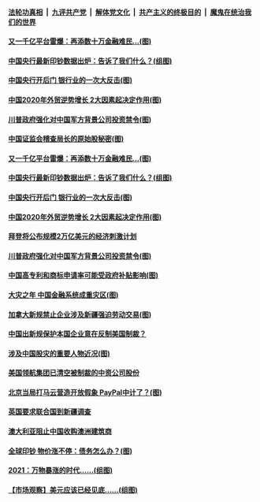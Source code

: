 

####  [法轮功真相](../../../../basic/blob/master/README.md?t=01152131) &nbsp;|&nbsp; [九评共产党](../../../../9ping.md/blob/master/README.md?t=01152131) &nbsp;|&nbsp; [解体党文化](../../../../jtdwh.md/blob/master/README.md?t=01152131)  &nbsp;|&nbsp; [共产主义的终极目的](../../../../gczydzjmd.md/blob/master/README.md?t=01152131) &nbsp;|&nbsp; [魔鬼在统治我们的世界](../../../../mgztzwmdsj.md/blob/master/README.md?t=01152131) 

#### [又一千亿平台雷爆：再添数十万金融难民…(图)](../pages/p5/959169.md?t=01152131) 

#### [中国央行最新印钞数据出炉：告诉了我们什么？(组图)](../pages/p5/959165.md?t=01152131) 

#### [中国央行开后门 银行业的一次大反击(图)](../pages/p5/959147.md?t=01152131) 


#### [中国2020年外贸逆势增长 2大因素起决定作用(图)](../pages/p5/959122.md?t=01152131) 

#### [川普政府强化对中国军方背景公司投资禁令(图)](../pages/p5/959108.md?t=01152131) 

#### [中国证监会稽查局长的原始股秘密(图)](../pages/p5/959189.md?t=01152131) 

#### [又一千亿平台雷爆：再添数十万金融难民…(图)](../pages/p5/959169.md?t=01152131) 

#### [中国央行最新印钞数据出炉：告诉了我们什么？(组图)](../pages/p5/959165.md?t=01152131) 

#### [中国央行开后门 银行业的一次大反击(图)](../pages/p5/959147.md?t=01152131) 


#### [中国2020年外贸逆势增长 2大因素起决定作用(图)](../pages/p5/959122.md?t=01152131) 

#### [拜登将公布规模2万亿美元的经济刺激计划](../pages/p5/959115.md?t=01152131) 

#### [川普政府强化对中国军方背景公司投资禁令(图)](../pages/p5/959108.md?t=01152131) 

#### [中国高专利和商标申请率可能受政府补贴影响(图)](../pages/p5/959037.md?t=01152131) 

#### [大灾之年 中国金融系统成重灾区(图)](../pages/p5/959032.md?t=01152131) 

#### [加拿大新规禁止企业涉及新疆强迫劳动交易(图)](../pages/p5/959030.md?t=01152131) 

#### [中国出新规保护本国企业意在反制美国制裁？](../pages/p5/959027.md?t=01152131) 

#### [涉及中国股灾的重要人物近况(图)](../pages/p5/959023.md?t=01152131) 

#### [美国领航集团已清空被制裁的中资公司股份](../pages/p5/959013.md?t=01152131) 

#### [北京当局打马云营造开放假象 PayPal中计了？(图)](../pages/p5/959007.md?t=01152131) 

#### [英国要求联合国到新疆调查](../pages/p5/959000.md?t=01152131) 

#### [澳大利亚阻止中国收购澳洲建筑商](../pages/p5/958999.md?t=01152131) 

#### [全球印钞 物价涨不停：债务怎么办？(图)](../pages/p5/958945.md?t=01152131) 

#### [2021：万物暴涨的时代……(组图)](../pages/p5/958940.md?t=01152131) 

#### [【市场观察】美元应该已经见底……(组图)](../pages/p5/958931.md?t=01152131) 

